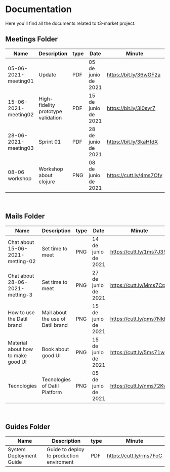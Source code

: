 # Documentation
Here you'll find all the documents related to t3-market project.

## Meetings Folder
|Name|Description|type|Date|Minute|Video|
|----|-----------|----|------|------------|-----|
|05-06-2021-meeting01|Update|PDF|05 de junio de 2021|https://bit.ly/36wGF2a | https://bit.ly/3y323rE |
|15-06-2021-meeting02|High-fidelity prototype validation|PDF|15 de junio de 2021|https://bit.ly/3i0syr7 | https://bit.ly/35YAp2R |
|28-06-2021-meeting03|Sprint 01|PDF|28 de junio de 2021|https://bit.ly/3kaHfdX | https://bit.ly/3hjUS7F |
|08-06 workshop|Workshop about clojure|PNG|08 de junio de 2021|https://cutt.ly/4ms7Ofy | https://cutt.ly/Gms77pH|
<br>

## Mails Folder
|Name|Description|type|Date|Minute|
|----|-----------|----|------|------------|
|Chat about 15-06-2021-metting-02|Set time to meet|PNG|14 de junio de 2021|https://cutt.ly/1ms7J35 |
|Chat about 28-06-2021-metting-3|Set time to meet|PNG|27 de junio de 2021|https://cutt.ly/Mms7Cp0 |
|How to use the Datil brand|Mail about the use of Datil brand|PNG|15 de junio de 2021|https://cutt.ly/qms7Nld | 
|Material about how to make good UI|Book about good UI|PNG|15 de junio de 2021| https://cutt.ly/5ms71wp| 
|Tecnologies|Tecnologies of Datil Platform|PNG|05 de junio de 2021| https://cutt.ly/nms72Ky| 
<br>

## Guides Folder
|Name|Description|type|Minute|
|----|-----------|----|------|
|System Deployment Guide|Guide to deploy to production enviroment|PDF|https://cutt.ly/rms7FoC |
